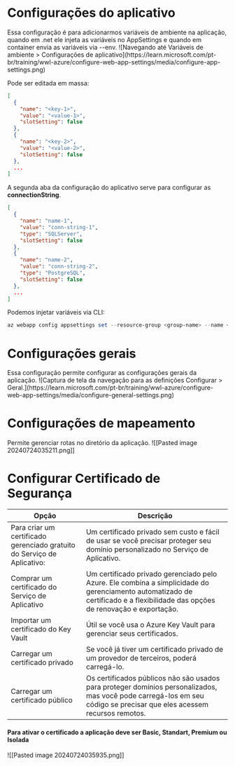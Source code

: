 

<h1>Configurações do aplicativo</h1>
Essa configuração é para adicionarmos variáveis de ambiente na aplicação, quando em .net ele injeta as variáveis no AppSettings e quando em container envia as variáveis via --env.
![Navegando até Variáveis de ambiente > Configurações de aplicativo](https://learn.microsoft.com/pt-br/training/wwl-azure/configure-web-app-settings/media/configure-app-settings.png)

Pode ser editada em massa:
```JSON
[
  {
    "name": "<key-1>",
    "value": "<value-1>",
    "slotSetting": false
  },
  {
    "name": "<key-2>",
    "value": "<value-2>",
    "slotSetting": false
  },
  ...
]
```

A segunda aba da configuração do aplicativo serve para configurar as <strong>connectionString</strong>.
```JSON
[
  {
    "name": "name-1",
    "value": "conn-string-1",
    "type": "SQLServer",
    "slotSetting": false
  },
  {
    "name": "name-2",
    "value": "conn-string-2",
    "type": "PostgreSQL",
    "slotSetting": false
  },
  ...
]
```

Podemos injetar variáveis via CLI:

```powershell
az webapp config appsettings set --resource-group <group-name> --name <app-name> --settings key1=value1 key2=value2
```

<h1>Configurações gerais</h1>
Essa configuração permite configurar as configurações gerais da aplicação.
![Captura de tela da navegação para as definições Configurar > Geral.](https://learn.microsoft.com/pt-br/training/wwl-azure/configure-web-app-settings/media/configure-general-settings.png)



<h1>Configurações de mapeamento</h1>
Permite gerenciar rotas no diretório da aplicação.
![[Pasted image 20240724035211.png]]


<h1>Configurar Certificado de Segurança</h1>
<table>
    <thead>
        <tr>
            <th>Opção</th>
            <th>Descrição</th>
        </tr>
    </thead>
    <tbody>
        <tr>
            <td>Para criar um certificado gerenciado gratuito do Serviço de Aplicativo:</td>
            <td>Um certificado privado sem custo e fácil de usar se você precisar proteger seu domínio personalizado no Serviço de Aplicativo.</td>
        </tr>
        <tr>
            <td>Comprar um certificado do Serviço de Aplicativo</td>
            <td>Um certificado privado gerenciado pelo Azure. Ele combina a simplicidade do gerenciamento automatizado de certificado e a flexibilidade das opções de renovação e exportação.</td>
        </tr>
        <tr>
            <td>Importar um certificado do Key Vault</td>
            <td>Útil se você usa o Azure Key Vault para gerenciar seus certificados.</td>
        </tr>
        <tr>
            <td>Carregar um certificado privado</td>
            <td>Se você já tiver um certificado privado de um provedor de terceiros, poderá carregá-lo.</td>
        </tr>
        <tr>
            <td>Carregar um certificado público</td>
            <td>Os certificados públicos não são usados para proteger domínios personalizados, mas você pode carregá-los em seu código se precisar que eles acessem recursos remotos.</td>
        </tr>
    </tbody>
</table>

<h4>Para ativar o certificado a aplicação deve ser Basic, Standart, Premium ou Isolada</h4>

![[Pasted image 20240724035935.png]]

